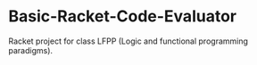 # Basic-Racket-Code-Evaluator
Racket project for class LFPP (Logic and functional programming paradigms).
